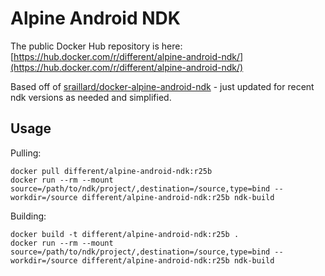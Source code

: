 # Alpine Android NDK

The public Docker Hub repository is here: [https://hub.docker.com/r/different/alpine-android-ndk/](https://hub.docker.com/r/different/alpine-android-ndk/)

Based off of [sraillard/docker-alpine-android-ndk](https://github.com/sraillard/docker-alpine-android-ndk) - just updated for recent ndk versions as needed and simplified.

## Usage

Pulling:
```shell
docker pull different/alpine-android-ndk:r25b
docker run --rm --mount source=/path/to/ndk/project/,destination=/source,type=bind --workdir=/source different/alpine-android-ndk:r25b ndk-build
```

Building:
```shell
docker build -t different/alpine-android-ndk:r25b .
docker run --rm --mount source=/path/to/ndk/project/,destination=/source,type=bind --workdir=/source different/alpine-android-ndk:r25b ndk-build
```